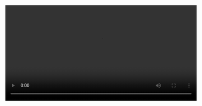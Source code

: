 


<video controls width="600">
  <source src="" type="video/webm">
  Your browser does not support the video tag.
</video>

